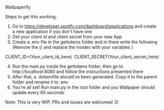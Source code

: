 Wallpaperify

Steps to get this working:
1. Go to https://developer.spotify.com/dashboard/applications and create a new application if you don't have one
2. Get your client id and client secret from your new App
3. Create a .env file in the gettokens folder and in there write the following (Remove the () and replace the insides with your variables )

CLIENT_ID=(Your_client_Id_here)&nbsp;
CLIENT_SECRET(Your_client_secret_here)

4. Run the main.py inside the gettokens folder, then go to http://localhost:8080 and follow the instructions presented there
5. After that, a .dotenvfile should've been generated. Copy it to the parent folder and rename it to .env
6. You're all set! Run main.py in the root folder and you Wallpaper should update every 60 seconds

Note: This is very WIP, PRs and issues are welcomed :D
